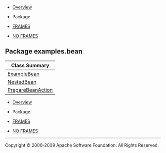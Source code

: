 -   [Overview](../../overview-summary.html.md)
-   Package

-   [FRAMES](../../index.html.md)
-   [NO FRAMES](package-summary.html.md)

Package examples.bean
---------------------

| Class Summary                               |
|---------------------------------------------|
| [ExampleBean](ExampleBean.html.md)             |
| [NestedBean](NestedBean.html.md)               |
| [PrepareBeanAction](PrepareBeanAction.html.md) |

-   [Overview](../../overview-summary.html.md)
-   Package

-   [FRAMES](../../index.html.md)
-   [NO FRAMES](package-summary.html.md)

------------------------------------------------------------------------

Copyright © 2000-2008 Apache Software Foundation. All Rights Reserved.
